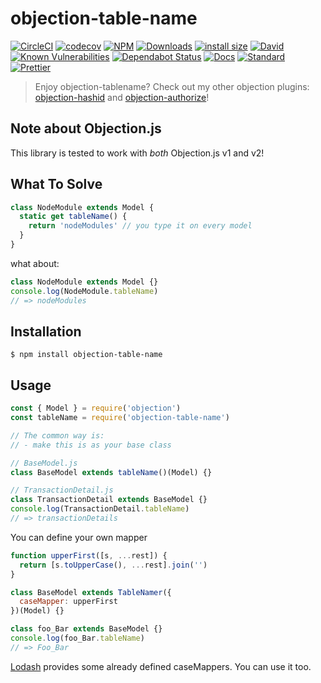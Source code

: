 # objection-table-name

[![CircleCI](https://circleci.com/gh/JaneJeon/objection-table-name.svg?style=shield)](https://circleci.com/gh/JaneJeon/objection-table-name)
[![codecov](https://codecov.io/gh/JaneJeon/objection-table-name/branch/master/graph/badge.svg)](https://codecov.io/gh/JaneJeon/objection-table-name)
[![NPM](https://img.shields.io/npm/v/objection-table-name)](https://www.npmjs.com/package/objection-table-name)
[![Downloads](https://img.shields.io/npm/dt/objection-table-name)](https://www.npmjs.com/package/objection-table-name)
[![install size](https://packagephobia.now.sh/badge?p=objection-table-name)](https://packagephobia.now.sh/result?p=objection-table-name)
[![David](https://img.shields.io/david/JaneJeon/objection-table-name)](https://david-dm.org/JaneJeon/objection-table-name)
[![Known Vulnerabilities](https://snyk.io//test/github/JaneJeon/objection-table-name/badge.svg?targetFile=package.json)](https://snyk.io//test/github/JaneJeon/objection-table-name?targetFile=package.json)
[![Dependabot Status](https://api.dependabot.com/badges/status?host=github&repo=JaneJeon/objection-table-name)](https://dependabot.com)
[![Docs](https://img.shields.io/badge/docs-github-blue)](https://janejeon.github.io/objection-table-name)
[![Standard](https://img.shields.io/badge/code_style-standard-brightgreen.svg)](https://standardjs.com)
[![Prettier](https://img.shields.io/badge/code_style-prettier-ff69b4.svg)](https://github.com/prettier/prettier)

> Enjoy objection-tablename? Check out my other objection plugins: [objection-hashid](https://github.com/JaneJeon/objection-hashid) and [objection-authorize](https://github.com/JaneJeon/objection-authorize)!

## Note about Objection.js

This library is tested to work with _both_ Objection.js v1 and v2!

## What To Solve

```js
class NodeModule extends Model {
  static get tableName() {
    return 'nodeModules' // you type it on every model
  }
}
```

what about:

```js
class NodeModule extends Model {}
console.log(NodeModule.tableName)
// => nodeModules
```

## Installation

`$ npm install objection-table-name`

## Usage

```js
const { Model } = require('objection')
const tableName = require('objection-table-name')

// The common way is:
// - make this is as your base class

// BaseModel.js
class BaseModel extends tableName()(Model) {}

// TransactionDetail.js
class TransactionDetail extends BaseModel {}
console.log(TransactionDetail.tableName)
// => transactionDetails
```

You can define your own mapper

```js
function upperFirst([s, ...rest]) {
  return [s.toUpperCase(), ...rest].join('')
}

class BaseModel extends TableNamer({
  caseMapper: upperFirst
})(Model) {}

class foo_Bar extends BaseModel {}
console.log(foo_Bar.tableName)
// => Foo_Bar
```

[Lodash](https://lodash.com/docs/) provides some already defined caseMappers. You can use it too.
